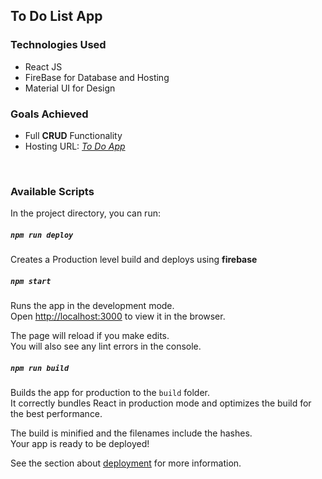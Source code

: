 ## To Do List App 
### Technologies Used
* React JS
* FireBase for Database and Hosting
* Material UI for Design

### Goals Achieved
* Full **CRUD** Functionality
* Hosting URL: *[To Do App](https://todo-app-315b5.web.app)* 
<br>

### Available Scripts
In the project directory, you can run:

##### `npm run deploy`
Creates a Production level build and deploys using **firebase**

##### `npm start`
Runs the app in the development mode.<br />
Open [http://localhost:3000](http://localhost:3000) to view it in the browser.

The page will reload if you make edits.<br />
You will also see any lint errors in the console.

##### `npm run build`
Builds the app for production to the `build` folder.<br />
It correctly bundles React in production mode and optimizes the build for the best performance.

The build is minified and the filenames include the hashes.<br />
Your app is ready to be deployed!

See the section about [deployment](https://facebook.github.io/create-react-app/docs/deployment) for more information.


